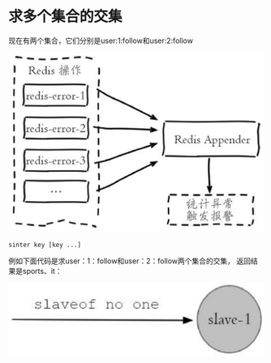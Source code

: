 # 求多个集合的交集

现在有两个集合，它们分别是user:1:follow和user:2:follow

![](../../.gitbook/assets/image%20%28135%29.png)

```text
sinter key [key ...]
```

例如下面代码是求user：1：follow和user：2：follow两个集合的交集， 返回结果是sports、it：

![](../../.gitbook/assets/image%20%28159%29.png)

